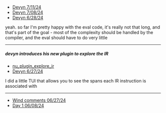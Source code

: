 

- [Devyn 7/11/24](https://discord.com/channels/601130461678272522/683070703716925568/1260896744145813576)
- [Devyn 7/08/24](https://discord.com/channels/601130461678272522/683070703716925568/1260098600449347664)
- [Devyn 6/28/24](https://discord.com/channels/601130461678272522/683070703716925568/1256440729082007572)

yeah. so far I'm pretty happy with the eval code, it's really not that long, and that's part of the goal - most of the complexity should be handled by the compiler, and the eval should have to do very little

---

##### devyn introduces his new plugin to explore the IR

- [nu_plugin_explore_ir](https://github.com/devyn/nu_plugin_explore_ir)
- [Devyn 6/27/24](https://discord.com/channels/601130461678272522/683070703716925568/1256074727571718266)

I did a little TUI that allows you to see the spans each IR instruction is associated with

---
- [Wind comments 06/27/24](https://discord.com/channels/601130461678272522/683070703716925568/1255824207405645875)
- [Day 1 06/08/24](https://discord.com/channels/601130461678272522/683070703716925568/1249256505564463116)
